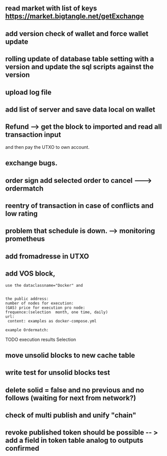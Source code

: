 ## read market with list of keys   https://market.bigtangle.net/getExchange

## add version check of wallet and force wallet update

## rolling update of database table setting with a version and update the sql scripts against the version



## upload log file 

## add list of server and save data local on wallet

## Refund --> get the block to imported and read all transaction input 
and then pay the UTXO to own account. 
## exchange bugs. 

## order sign add  selected order to cancel ---> ordermatch


## reentry of transaction in case of conflicts and low rating


 
## problem that schedule is down.  --> monitoring prometheus
  

## add fromadresse in UTXO

 

## add VOS block, 
	use the dataclassname="Docker" and 
	
	
	the public address:
	number of nodes for execution:
	(GAS) price for execution pro node:
	frequence:(selection  month, one time, daily)
	url:
	 content: examples as docker-compose.yml
	  
	example Ordermatch: 
TODO execution results Selection 


## move unsolid blocks to new cache table


##  write test for unsolid blocks test 


## delete solid = false and no previous and no follows (waiting for next from network?)


## check of multi publish and unify "chain"
## revoke published token should be possible -- > add a field in token table analog to outputs confirmed




